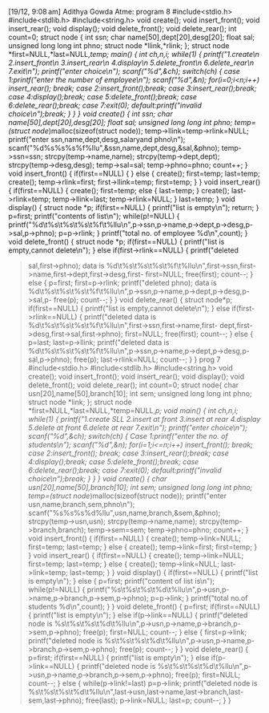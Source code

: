[19/12, 9:08 am] Adithya Gowda Atme: program 8
#include<stdio.h>
#include<stdlib.h>
#include<string.h>
void create();
void insert_front();
void insert_rear();
void display();
void delete_front();
void delete_rear();
int count=0;
struct node
{
int ssn;
char name[50],dept[20],desg[20];
float sal;
unsigned long long int phno;
struct node *llink,*rlink;
};
struct node *first=NULL,*last=NULL,*temp;
main()
{
int ch,n,i;
while(1)
{
printf("1.create\n 2.insert_front\n 3.insert_rear\n 4.display\n 5.delete_front\n 6.delete_rear\n
7.exit\n");
printf("enter choice\n");
scanf("%d",&ch);
switch(ch)
{
case 1:printf("enter the number of employee\n");
scanf("%d",&n);
for(i=0;i<n;i++)
insert_rear();
break;
case 2:insert_front();break;
case 3:insert_rear();break;
case 4:display();break;
case 5:delete_front();break;
case 6:delete_rear();break;
case 7:exit(0);
default:printf("invalid choice\n");break;
}
}
}
void create()
{
int ssn;
char name[50],dept[20],desg[20];
float sal;
unsigned long long int phno;
temp=(struct node*)malloc(sizeof(struct node));
temp->llink=temp->rlink=NULL;
printf("enter ssn,name,dept,desg,salaryand phno\n");
scanf("%d%s%s%s%f%llu",&ssn,name,dept,desg,&sal,&phno);
temp->ssn=ssn;
strcpy(temp->name,name);
strcpy(temp->dept,dept);
strcpy(temp->desg,desg);
temp->sal=sal;
temp->phno=phno;
count++;
}
void insert_front()
{
if(first==NULL)
{
}
else
{
create();
first=temp;
last=temp;
create();
temp->rlink=first;
first->llink=temp;
first=temp;
}
}
void insert_rear()
{
if(first==NULL)
{
create();
first=temp;
else
{
last=temp;
}
create();
last->rlink=temp;
temp->llink=last;
temp->rlink=NULL;
}
last=temp;
}
void display()
{
struct node *p;
if(first==NULL)
{
printf("list is empty\n");
return;
}
p=first;
printf("contents of list\n");
while(p!=NULL)
{
printf("%d\t%s\t%s\t%s\t%f\t%llu\n",p->ssn,p->name,p->dept,p->desg,p->sal,p->phno);
p=p->rlink;
}
printf("total no. of employee %d\n",count);
}
void delete_front()
{
struct node *p;
if(first==NULL)
{
printf("list is empty,cannot delete\n");
}
else if(first->rlink==NULL)
{
printf("deleted
>sal,first->phno);
data is %d\t%s\t%s\t%s\t%f\t%llu\n",first->ssn,first->name,first->dept,first->desg,first-
first=NULL;
free(first);
count--;
}
else
{
p=first;
first=p->rlink;
printf("deleted
>phno);
data is %d\t%s\t%s\t%s\t%f\t%llu\n",p->ssn,p->name,p->dept,p->desg,p->sal,p-
free(p);
count--;
}
}
void delete_rear()
{
struct node*p;
if(first==NULL)
{
printf("list is empty,cannot delete\n");
}
else if(first->rlink==NULL)
{
printf("deleted data is %d\t%s\t%s\t%s\t%f\t%llu\n",first->ssn,first->name,first-
>dept,first->desg,first->sal,first->phno);
first=NULL;
free(first);
count--;
}
else
{
p=last;
last=p->llink;
printf("deleted data is %d\t%s\t%s\t%s\t%f\t%llu\n",p->ssn,p->name,p->dept,p->desg,p-
>sal,p->phno);
free(p);
last->rlink=NULL;
count--;
}
}
prog 7
#include<stdio.h>
#include<stdlib.h>
#include<string.h>
void create();
void insert_front();
void insert_rear();
void display();
void delete_front();
void delete_rear();
int count=0;
struct node{
char usn[20],name[50],branch[10];
int sem;
unsigned long long int phno;
struct node *link;
};
struct node *first=NULL,*last=NULL,*temp=NULL,*p;
void main()
{
int ch,n,i;
while(1)
{
printf("1.create SLL 2.insert at front 3.insert at rear 4.display 5.delete at front 6.delete at
rear 7.exit\n");
printf("enter choice\n");
scanf("%d",&ch);
switch(ch)
{
Case 1:printf("enter the no. of students\n");
scanf("%d",&n);
for(i=1;i<=n;i++)
insert_front();
break;
case 2:insert_front();
break;
case 3:insert_rear();break;
case 4:display();break;
case 5:delete_front();break;
case 6:delete_rear();break;
case 7:exit(0);
default:printf("invalid choice\n");break;
}
}
}
void create()
{
char usn[20],name[50],branch[10];
int sem;
unsigned long long int phno;
temp=(struct node*)malloc(sizeof(struct node));
printf("enter usn,name,branch,sem,phno\n");
scanf("%s%s%s%d%llu",usn,name,branch,&sem,&phno);
strcpy(temp->usn,usn);
strcpy(temp->name,name);
strcpy(temp->branch,branch);
temp->sem=sem;
temp->phno=phno;
count++;
}
void insert_front()
{
if(first==NULL)
{
create();
temp->link=NULL;
first=temp;
last=temp;
}
else
{
create();
temp->link=first;
first=temp;
}
}
void insert_rear()
{
if(first==NULL)
{
create();
temp->link=NULL;
first=temp;
last=temp;
}
else
{
create();
temp->link=NULL;
last->link=temp;
last=temp;
}
}
void display()
{
if(first==NULL)
{
printf("list is empty\n");
}
else
{
p=first;
printf("content of list is\n");
while(p!=NULL)
{
printf("%s\t%s\t%s\t%d\t%llu\n",p->usn,p->name,p->branch,p->sem,p->phno);
p=p->link;
}
printf("total no.of students %d\n",count);
}
}
void delete_front()
{
p=first;
if(first==NULL)
{
printf("list is empty\n");
}
else if(p->link==NULL)
{
printf("deleted node is %s\t%s\t%s\t%d\t%llu\n",p->usn,p->name,p->branch,p->sem,p->phno);
free(p);
first=NULL;
count--;
}
else
{
first=p->link;
printf("deleted node is %s\t%s\t%s\t%d\t%llu\n",p->usn,p->name,p->branch,p->sem,p->phno);
free(p);
count--;
}
}
void delete_rear()
{
p=first;
if(first==NULL)
{
printf("list is empty\n");
}
else if(p->link==NULL)
{
printf("deleted node is %s\t%s\t%s\t%d\t%llu\n",p->usn,p->name,p->branch,p->sem,p->phno);
free(p);
first=NULL;
count--;
}
else
{
while(p->link!=last)
p=p->link;
printf("deleted node is %s\t%s\t%s\t%d\t%llu\n",last->usn,last->name,last->branch,last-
>sem,last->phno);
free(last);
p->link=NULL;
last=p;
count--;
}
}
